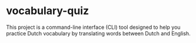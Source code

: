 # vocabulary-quiz
This project is a command-line interface (CLI) tool designed to help you practice Dutch vocabulary by translating words between Dutch and English.
